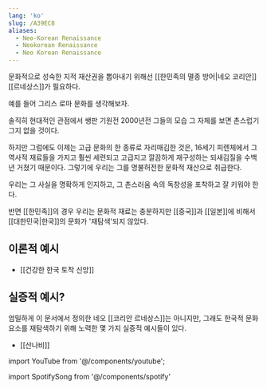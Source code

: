 ```yaml
---
lang: 'ko'
slug: /A39EC8
aliases:
  - Neo-Korean Renaissance
  - Neokorean Renaissance
  - Neo Korean Renaissance
---
```


문화적으로 성숙한 지적 재산권을 뽑아내기 위해선 [[한민족의 멸종 방어|네오 코리안]] [[르네상스]]가 필요하다.

예를 들어 그리스 로마 문화를 생각해보자.

솔직히 현대적인 관점에서 쌩판 기원전 2000년전 그들의 모습 그 자체를 보면 촌스럽기 그지 없을 것이다.

하지만 그럼에도 이제는 고급 문화의 한 종류로 자리매김한 것은, 16세기 피렌체에서 그 역사적 재료들을 가지고 훨씬 세련되고 고급지고 깔끔하게 재구성하는 되새김질을 수백년 거쳤기 때문이다. 그렇기에 우리는 그를 명불허전한 문화적 재산으로 취급한다.



<Callout type="warning" title='모든 문화는 쪽팔리고 촌스럽게 시작한다.' icon="🫣">

우리는 그 사실을 명확하게 인지하고, 그 촌스러움 속의 독창성을 포착하고 잘 키워야 한다.

</Callout>

반면 [[한민족]]의 경우 우리는 문화적 재료는 충분하지만 [[중국]]과 [[일본]]에 비해서 [[대한민국|한국]]의 문화가 '재탐색'되지 않았다.

## 이론적 예시

- [[건강한 한국 토착 신앙]]

## 실증적 예시?

엄밀하게 이 문서에서 정의한 네오 [[코리안 르네상스]]는 아니지만, 그래도 한국적 문화 요소를 재탐색하기 위해 노력한 몇 가지 실증적 예시들이 있다.

- [[산나비]]

import YouTube from '@/components/youtube';

<YouTube id="XqU1gm1w6Pc"/>

<YouTube id="tKWV3IQS2E4"/>

<YouTube id="oMe3k4-OwHM"/>

import SpotifySong from '@/components/spotify'

<SpotifySong url="https://open.spotify.com/embed/track/7vmLPowadrjg0UxrTIVAof?utm_source=generator"/>
<SpotifySong url="https://open.spotify.com/embed/track/2yoZW9Uvkl5cNsF7GATYUv?utm_source=generator"/>
<SpotifySong url="https://open.spotify.com/embed/track/2UbkPKhRNP6Udt00rMyVOz?utm_source=generator"/>
<SpotifySong url="https://open.spotify.com/embed/track/0wqdresTib8pJkrpKK1nmF?utm_source=generator"/>
<SpotifySong url="https://open.spotify.com/embed/track/4zvOGGNDe6Tx879wmAAWjR?utm_source=generator"/>
